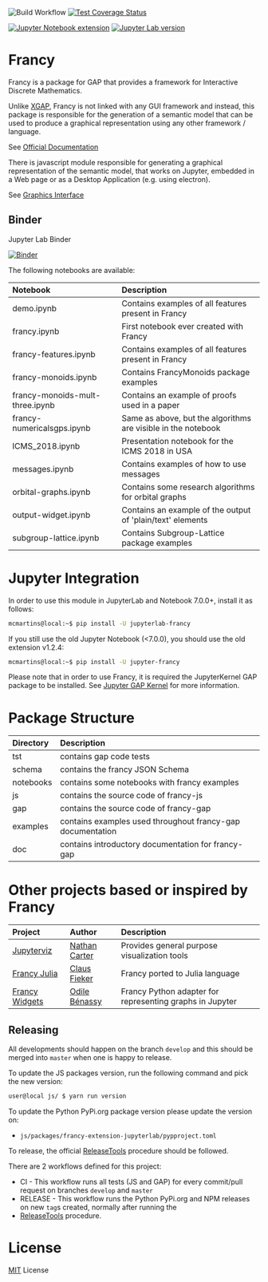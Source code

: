 ![Build Workflow](https://github.com/gap-packages/francy/actions/workflows/CI.yml/badge.svg)
[![Test Coverage Status](https://codecov.io/gh/gap-packages/francy/branch/master/graph/badge.svg)](https://codecov.io/gh/gap-packages/francy)

[![Jupyter Notebook extension](https://badge.fury.io/py/jupyter-francy.svg)](https://badge.fury.io/py/jupyter-francy)
[![Jupyter Lab version](https://badge.fury.io/py/jupyterlab-francy.svg)](https://badge.fury.io/py/jupyterlab-francy)

# Francy

Francy is a package for GAP that provides a framework for Interactive Discrete Mathematics.

Unlike [XGAP](https://github.com/gap-packages/xgap), Francy is not linked with any GUI framework and instead, 
this package is responsible for the generation of a semantic model that can be used to produce a graphical representation 
using any other framework / language.

See [Official Documentation](https://gap-packages.github.io/francy/doc/chap1.html)

There is javascript module responsible for generating a graphical representation of the semantic model,
that works on Jupyter, embedded in a Web page or as a Desktop Application (e.g. using electron).

See [Graphics Interface](/js)

## Binder

Jupyter Lab Binder

[![Binder](https://mybinder.org/badge_logo.svg)](https://mybinder.org/v2/gh/gap-packages/francy/master?urlpath=lab)

The following notebooks are available:

| Notebook                        | Description                                                   |
|:--------------------------------|:--------------------------------------------------------------|
| demo.ipynb                      | Contains examples of all features present in Francy           |
| francy.ipynb                    | First notebook ever created with Francy                       |
| francy-features.ipynb           | Contains examples of all features present in Francy           |
| francy-monoids.ipynb            | Contains FrancyMonoids package examples                       |
| francy-monoids-mult-three.ipynb | Contains an example of proofs used in a paper                 |
| francy-numericalsgps.ipynb      | Same as above, but the algorithms are visible in the notebook |
| ICMS_2018.ipynb                 | Presentation notebook for the ICMS 2018 in USA                |
| messages.ipynb                  | Contains examples of how to use messages                      |
| orbital-graphs.ipynb            | Contains some research algorithms for orbital graphs          |
| output-widget.ipynb             | Contains an example of the output of 'plain/text' elements    |
| subgroup-lattice.ipynb          | Contains Subgroup-Lattice package examples                    |

# Jupyter Integration

In order to use this module in JupyterLab and Notebook 7.0.0+, install it as follows:

```bash
mcmartins@local:~$ pip install -U jupyterlab-francy
```

If you still use the old Jupyter Notebook (<7.0.0), you should use the old extension v1.2.4:

```bash
mcmartins@local:~$ pip install -U jupyter-francy
```

Please note that in order to use Francy, it is required the JupyterKernel GAP package to be installed. 
See [Jupyter GAP Kernel](https://github.com/gap-packages/JupyterKernel) for more information.

# Package Structure

|Directory   |Description                                                     |
|:-----------|:---------------------------------------------------------------|
| tst        | contains gap code tests                                        |
| schema     | contains the francy JSON Schema                                |
| notebooks  | contains some notebooks with francy examples                   |
| js         | contains the source code of francy-js                          |
| gap        | contains the source code of francy-gap                         |
| examples   | contains examples used throughout francy-gap documentation     |
| doc        | contains introductory documentation for francy-gap             |

# Other projects based or inspired by Francy

| Project                                                    | Author                                           | Description                                              |
|:-----------------------------------------------------------|:-------------------------------------------------|:---------------------------------------------------------|
| [Jupyterviz](https://github.com/nathancarter/jupyterviz)   | [Nathan Carter](https://github.com/nathancarter) | Provides general purpose visualization tools             |                            
| [Francy Julia](https://github.com/fieker/Francy)           | [Claus Fieker](https://github.com/fieker)        | Francy ported to Julia language                          |
| [Francy Widgets](https://github.com/zerline/francy-widget) | [Odile Bénassy](https://github.com/zerline)      | Francy Python adapter for representing graphs in Jupyter |

## Releasing

All developments should happen on the branch `develop` and this should be merged into `master` when one is happy to release.

To update the JS packages version, run the following command and pick the new version:

```bash
user@local js/ $ yarn run version
```

To update the Python PyPi.org package version please update the version on:

* `js/packages/francy-extension-jupyterlab/pypproject.toml`

To release, the official [ReleaseTools](https://github.com/gap-system/ReleaseTools) procedure should be followed.

There are 2 workflows defined for this project:

* CI - This workflow runs all tests (JS and GAP) for every commit/pull request on branches `develop` and `master`
* RELEASE - This workflow runs the Python PyPi.org and NPM releases on new `tag`s created, normally after running the 
* [ReleaseTools](https://github.com/gap-system/ReleaseTools) procedure.

# License

[MIT](LICENSE) License
